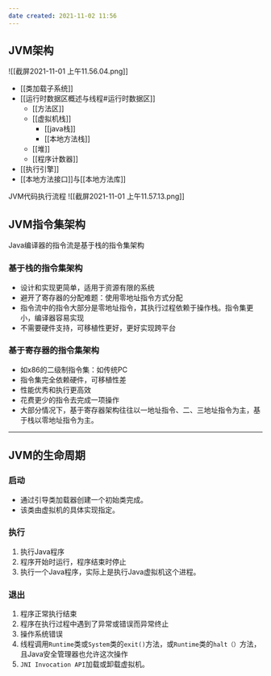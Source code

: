 ```yaml
---
date created: 2021-11-02 11:56
---
```

## JVM架构
![[截屏2021-11-01 上午11.56.04.png]]
- [[类加载子系统]]
- [[运行时数据区概述与线程#运行时数据区]]
	- [[方法区]]
	- [[虚拟机栈]]
		- [[java栈]]
		- [[本地方法栈]]
	- [[堆]]
	- [[程序计数器]]
- [[执行引擎]]
- [[本地方法接口]]与[[本地方法库]]


JVM代码执行流程
![[截屏2021-11-01 上午11.57.13.png]]

## JVM指令集架构

Java编译器的指令流是基于栈的指令集架构
### 基于栈的指令集架构
- 设计和实现更简单，适用于资源有限的系统
- 避开了寄存器的分配难题：使用零地址指令方式分配
- 指令流中的指令大部分是零地址指令，其执行过程依赖于操作栈。指令集更小，编译器容易实现
- 不需要硬件支持，可移植性更好，更好实现跨平台
### 基于寄存器的指令集架构
- 如x86的二级制指令集：如传统PC
- 指令集完全依赖硬件，可移植性差
- 性能优秀和执行更高效
- 花费更少的指令去完成一项操作
- 大部分情况下，基于寄存器架构往往以一地址指令、二、三地址指令为主，基于栈以零地址指令为主。

---

## JVM的生命周期

### 启动

- 通过引导类加载器创建一个初始类完成。
- 该类由虚拟机的具体实现指定。

### 执行

1. 执行Java程序
2. 程序开始时运行，程序结束时停止
3. 执行一个Java程序，实际上是执行Java虚拟机这个进程。

### 退出

1. 程序正常执行结束
2. 程序在执行过程中遇到了异常或错误而异常终止
3. 操作系统错误
4. 线程调用`Runtime`类或`System`类的`exit()`方法，或`Runtime`类的`halt（）`方法，且Java安全管理器也允许这次操作
5. `JNI Invocation API`加载或卸载虚拟机。

